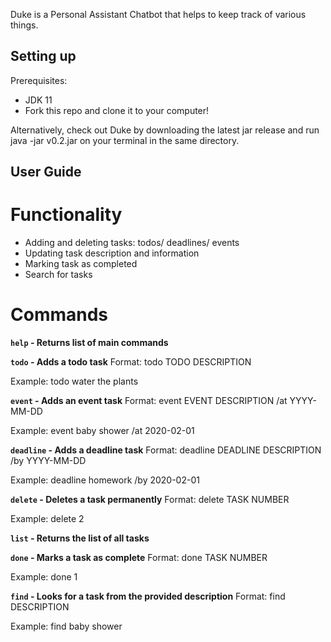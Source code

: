 Duke is a Personal Assistant Chatbot that helps to keep track of various things.

## Setting up
Prerequisites:
* JDK 11
* Fork this repo and clone it to your computer!

Alternatively, check out Duke by downloading the latest jar 
release and run java -jar v0.2.jar on your terminal in the same directory.

## User Guide
# Functionality
* Adding and deleting tasks: todos/ deadlines/ events
* Updating task description and information
* Marking task as completed
* Search for tasks

# Commands
**`help` - Returns list of main commands**

**`todo` - Adds a todo task**
Format: todo TODO DESCRIPTION

Example: todo water the plants


**`event` - Adds an event task**
Format: event EVENT DESCRIPTION /at YYYY-MM-DD

Example: event baby shower /at 2020-02-01


**`deadline` - Adds a deadline task**
Format: deadline DEADLINE DESCRIPTION /by YYYY-MM-DD

Example: deadline homework /by 2020-02-01


**`delete` - Deletes a task permanently**
Format: delete TASK NUMBER

Example: delete 2


**`list` - Returns the list of all tasks**

**`done` - Marks a task as complete**
Format: done TASK NUMBER

Example: done 1


**`find` - Looks for a task from the provided description**
Format: find DESCRIPTION

Example: find baby shower


